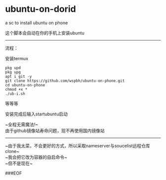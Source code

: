 # ubuntu-on-dorid
a sc to install ubuntu on phone

这个脚本会自动在你的手机上安装ubuntu

___

流程：

安装termux
```
pkg upd  
pkg upg  
apt i git -y  
git clone https://github.com/wspbh/ubuntu-on-phone.git  
cd ubuntu-on-phone  
chmod +x *  
./ub-i.sh  
```
等等等


安装完成后输入startubuntu启动


~全程无需魔法!~  
由于github镜像站寿命问题，现不再使用国内镜像站

___

~由于我太菜，不会更好的方式，所以采取nameserver与soucelist远程仓库clone~  
~我会把它改为容器的自启命令~  
~但不是现在~  

###EOF
